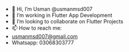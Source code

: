 - 👋 Hi, I’m Usman @usmanmsd007 
- 👀 I’m working in Flutter App Development
- 💞️ I’m looking to collaborate on Flutter Projects
- 📫 How to reach me:
-  usmanmsd007@gmail.com
-  Whatsapp: 03068303777 


<!---
usmanmsd007/usmanmsd007 is a ✨ special ✨ repository because its `README.md` (this file) appears on your GitHub profile.
You can click the Preview link to take a look at your changes.
--->

